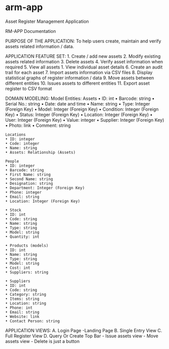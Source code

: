 # arm-app
Asset Register Management Application

RM-APP Documentation

PURPOSE OF THE APPLICATION:
To help users create, maintain and verify assets related information / data.

APPLICATION FEATURE SET:
    1. Create / add new assets
    2. Modify existing assets related information
    3. Delete assets
    4. Verify asset information when required
    5. View all assets
        1. View individual asset details
    6. Create an audit trail for each asset
    7. Import assets information via CSV files
    8. Display statistical graphs of register information / data
    9. Move assets between different entities
    10. Issues assets to different entities
    11. Export asset register to CSV format

DOMAIN MODELING:
Model Entities:
    Assets
    • ID: int
    • Barcode: string
    • Serial No.: string
    • Date: date and time
    • Name: string
    • Type: Integer (Foreign Key)
    • Model: Integer (Foreign Key)
    • Condition: Integer (Foreign Key)
    • Status: Integer (Foreign Key)
    • Location: Integer (Foreign Key)
    • User: Integer (Foreign Key)
    • Value: integer
    • Supplier: Integer (Foreign Key)
    • Photo: link
    • Comment: string

    Locations
    • ID: integer
    • Code: integer
    • Name: string
    • Assets: Relationship (Assets)

    People
    • ID: integer
    • Barcode: string
    • First Name: string
    • Second Name: string
    • Designation: string
    • Department: Integer (Foreign Key)
    • Phone: integer
    • Email: string
    • Location: Integer (Foreign Key)

    • Stock
    • ID: int
    • Code: string
    • Name: string
    • Type: string
    • Model: string
    • Quantity: int

    • Products (models)
    • ID: int
    • Name: string
    • Type: string
    • Model: string
    • Cost: int
    • Suppliers: string

    • Suppliers
    • ID: int
    • Code: string
    • Category: string
    • Items: string
    • Location: string
    • Phone: int
    • Email: string
    • Website: link
    • Contact Person: string

APPLICATION VIEWS:
    A. Login Page
       -Landing Page
    B. Single Entry View
    C. Full Register View
    D. Query Or Create Top Bar
       - Issue assets view
       - Move assets view - Delete is just a button
